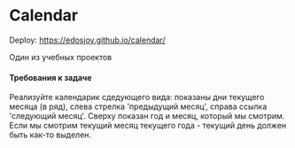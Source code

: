 # Calendar

Deploy: https://edosjoy.github.io/calendar/

Один из учебных проектов

#### Требования к задаче
Реализуйте календарик сдедующего вида: показаны дни текущего месяца (в ряд), слева стрелка 'предыдущий месяц', справа ссылка 'следующий месяц'. Сверху показан год и месяц, который мы смотрим. Если мы смотрим текущий месяц текущего года - текущий день должен быть как-то выделен. 
